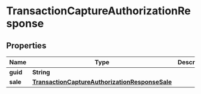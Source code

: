 

# TransactionCaptureAuthorizationResponse


## Properties

| Name | Type | Description | Notes |
|------------ | ------------- | ------------- | -------------|
|**guid** | **String** |  |  [optional] |
|**sale** | [**TransactionCaptureAuthorizationResponseSale**](TransactionCaptureAuthorizationResponseSale.md) |  |  [optional] |



